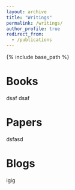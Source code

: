 ```yaml
---
layout: archive
title: "Writings"
permalink: /writings/
author_profile: true
redirect_from:
  - /publications
---
```


{% include base_path %}

# Books
dsaf
dsaf

# Papers

dsfasd

Blogs
=====
igig
